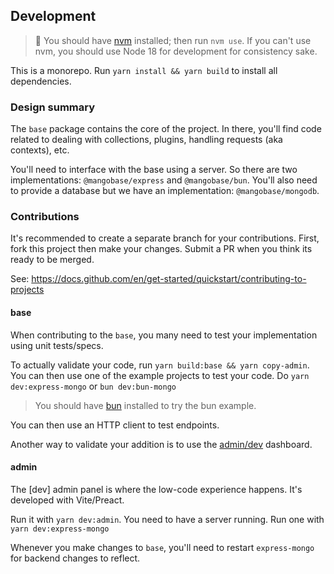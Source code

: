 ## Development

> 💽 You should have [nvm](https://github.com/nvm-sh/nvm) installed; then run `nvm use`. If you can't use nvm, you should use Node 18 for development for consistency sake.

This is a monorepo. Run `yarn install && yarn build` to install all dependencies.

### Design summary

The `base` package contains the core of the project. In there, you'll find code related to dealing with collections, plugins, handling requests (aka contexts), etc.

You'll need to interface with the base using a server. So there are two implementations: `@mangobase/express` and `@mangobase/bun`. You'll also need to provide a database but we have an implementation: `@mangobase/mongodb`.

### Contributions

It's recommended to create a separate branch for your contributions. First, fork this project then make your changes. Submit a PR when you think its ready to be merged.

See: https://docs.github.com/en/get-started/quickstart/contributing-to-projects

#### base

When contributing to the `base`, you many need to test your implementation using unit tests/specs.

To actually validate your code, run `yarn build:base && yarn copy-admin`. You can then use one of the example projects to test your code. Do `yarn dev:express-mongo` or `bun dev:bun-mongo`

> You should have [bun](https://bun.sh) installed to try the bun example.

You can then use an HTTP client to test endpoints.

Another way to validate your addition is to use the [admin/dev](#admin) dashboard.

#### admin

The [dev] admin panel is where the low-code experience happens. It's developed with Vite/Preact.

Run it with `yarn dev:admin`. You need to have a server running. Run one with `yarn dev:express-mongo`

Whenever you make changes to `base`, you'll need to restart `express-mongo` for backend changes to reflect.

